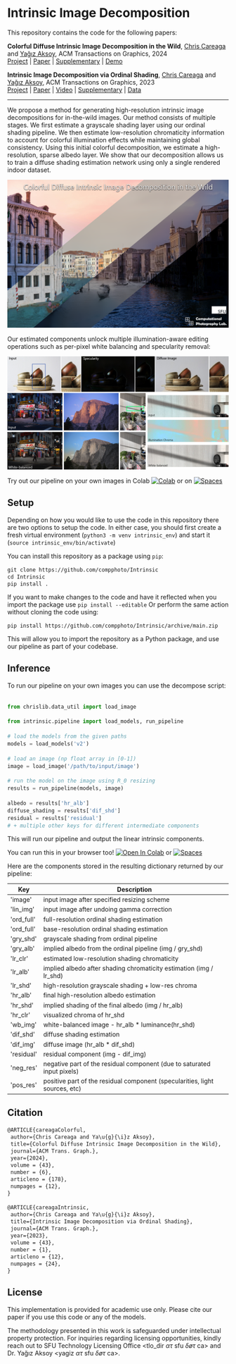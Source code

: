 # Intrinsic Image Decomposition

This repository contains the code for the following papers: 

**Colorful Diffuse Intrinsic Image Decomposition in the Wild**, [Chris Careaga](https://ccareaga.github.io/) and [Yağız Aksoy](https://yaksoy.github.io), ACM Transactions on Graphics, 2024 \
[Project](https://yaksoy.github.io/ColorfulShading/) | [Paper](https://yaksoy.github.io/papers/TOG24-ColorfulShading.pdf) | [Supplementary](https://yaksoy.github.io/papers/TOG24-ColorfulShading-supp.pdf) | [Demo](https://huggingface.co/spaces/ccareaga/Intrinsic)

**Intrinsic Image Decomposition via Ordinal Shading**, [Chris Careaga](https://ccareaga.github.io/) and [Yağız Aksoy](https://yaksoy.github.io), ACM Transactions on Graphics, 2023 \
[Project](https://yaksoy.github.io/intrinsic/) | [Paper](https://yaksoy.github.io/papers/TOG23-Intrinsic.pdf) | [Video](https://www.youtube.com/watch?v=pWtJd3hqL3c) | [Supplementary](https://yaksoy.github.io/papers/TOG23-Intrinsic-Supp.pdf) | [Data](https://github.com/compphoto/MIDIntrinsics)
 
---


We propose a method for generating high-resolution intrinsic image decompositions for in-the-wild images. Our method consists of multiple stages. We first estimate a grayscale shading layer using our ordinal shading pipeline. We then estimate low-resolution chromaticity information to account for colorful illumination effects while maintaining global consistency. Using this initial colorful decomposition, we estimate a high-resolution, sparse albedo layer. We show that our decomposition allows us to train a diffuse shading estimation network using only a single rendered indoor dataset. 

![representative](./figures/representative.png)

Our estimated components unlock multiple illumination-aware editing operations such as per-pixel white balancing and specularity removal:

![applications](./figures/app_teaser2.jpg)

Try out our pipeline on your own images in Colab [![Colab](https://colab.research.google.com/assets/colab-badge.svg)](https://colab.research.google.com/github/compphoto/Intrinsic/blob/main/intrinsic_inference.ipynb) or on <a href="https://huggingface.co/spaces/ccareaga/Intrinsic">
<img alt="Spaces" src="https://img.shields.io/badge/%F0%9F%A4%97%20Hugging%20Face-Spaces-blue">
</a>

## Setup
Depending on how you would like to use the code in this repository there are two options to setup the code.
In either case, you should first create a fresh virtual environment (`python3 -m venv intrinsic_env`) and start it (`source intrinsic_env/bin/activate`)

You can install this repository as a package using `pip`:
```
git clone https://github.com/compphoto/Intrinsic
cd Intrinsic
pip install .
```
If you want to make changes to the code and have it reflected when you import the package use `pip install --editable`
Or perform the same action without cloning the code using:
```
pip install https://github.com/compphoto/Intrinsic/archive/main.zip
```
This will allow you to import the repository as a Python package, and use our pipeline as part of your codebase.

## Inference
To run our pipeline on your own images you can use the decompose script:
```python

from chrislib.data_util import load_image

from intrinsic.pipeline import load_models, run_pipeline

# load the models from the given paths
models = load_models('v2')

# load an image (np float array in [0-1])
image = load_image('/path/to/input/image')

# run the model on the image using R_0 resizing
results = run_pipeline(models, image)

albedo = results['hr_alb']
diffuse_shading = results['dif_shd']
residual = results['residual']
# + multiple other keys for different intermediate components

```
This will run our pipeline and output the linear intrinsic components. 

You can run this in your browser too! [![Open In Colab](https://colab.research.google.com/assets/colab-badge.svg)](https://colab.research.google.com/github/compphoto/Intrinsic/blob/main/intrinsic_inference.ipynb) or <a href="https://huggingface.co/spaces/ccareaga/Intrinsic">
<img alt="Spaces" src="https://img.shields.io/badge/%F0%9F%A4%97%20Hugging%20Face-Spaces-blue">
</a>


Here are the components stored in the resulting dictionary returned by our pipeline:

| Key          | Description |
| --------     | -------     |
| 'image'      | input image after specified resizing scheme   |
| 'lin_img'    | input image after undoing gamma correction |
| 'ord_full'   | full-resolution ordinal shading estimation |
| 'ord_full'   | base-resolution ordinal shading estimation  |
| 'gry_shd'    | grayscale shading from ordinal pipeline     |
| 'gry_alb'    | implied albedo from the ordinal pipeline (img / gry_shd)   |
| 'lr_clr'     | estimated low-resolution shading chromaticity |
| 'lr_alb'     | implied albedo after shading chromaticity estimation (img / lr_shd) |
| 'lr_shd'     | high-resolution grayscale shading + low-res chroma   |
| 'hr_alb'     | final high-resolution albedo estimation    |
| 'hr_shd'     | implied shading of the final albedo (img / hr_alb) |
| 'hr_clr'     | visualized chroma of hr_shd   |
| 'wb_img'     | white-balanced image - hr_alb * luminance(hr_shd)    |
| 'dif_shd'    | diffuse shading estimation   |
| 'dif_img'    | diffuse image (hr_alb * dif_shd)    |
| 'residual'   | residual component (img - dif_img)    |
| 'neg_res'    | negative part of the residual component (due to saturated input pixels)    |
| 'pos_res'    | positive part of the residual component (specularities, light sources, etc)  |

## Citation

```
@ARTICLE{careagaColorful,
 author={Chris Careaga and Ya\u{g}{\i}z Aksoy},
 title={Colorful Diffuse Intrinsic Image Decomposition in the Wild},
 journal={ACM Trans. Graph.},
 year={2024},
 volume = {43},
 number = {6},
 articleno = {178},
 numpages = {12},
}

@ARTICLE{careagaIntrinsic,
 author={Chris Careaga and Ya\u{g}{\i}z Aksoy},
 title={Intrinsic Image Decomposition via Ordinal Shading},
 journal={ACM Trans. Graph.},
 year={2023},
 volume = {43},
 number = {1},
 articleno = {12},
 numpages = {24},
}
```

## License

This implementation is provided for academic use only. Please cite our paper if you use this code or any of the models. 

The methodology presented in this work is safeguarded under intellectual property protection. For inquiries regarding licensing opportunities, kindly reach out to SFU Technology Licensing Office &#60;tlo_dir <i>ατ</i> sfu <i>δøτ</i> ca&#62; and Dr. Yağız Aksoy &#60;yagiz <i>ατ</i> sfu <i>δøτ</i> ca&#62;.
